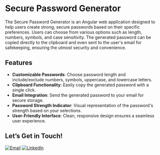 # Secure Password Generator

The Secure Password Generator is an Angular web application designed to help users create strong, secure passwords based on their specific preferences. Users can choose from various options such as length, numbers, symbols, and case sensitivity. The generated password can be copied directly to the clipboard and even sent to the user's email for safekeeping, ensuring the utmost security and convenience.

## Features

- **Customizable Passwords**: Choose password length and include/exclude numbers, symbols, uppercase, and lowercase letters.
- **Clipboard Functionality**: Easily copy the generated password with a single click.
- **Email Integration**: Send the generated password to your email for secure storage.
- **Password Strength Indicator**: Visual representation of the password's strength based on your selections.
- **User-Friendly Interface**: Clean, responsive design ensures a seamless user experience.

## Let’s Get in Touch!

[![Email](https://img.shields.io/badge/Email-D14836?style=for-the-badge&logo=gmail&logoColor=white)](mailto:your-email@example.com)
[![LinkedIn](https://img.shields.io/badge/LinkedIn-0A66C2?style=for-the-badge&logo=linkedin&logoColor=white)](https://www.linkedin.com/in/your-linkedin-profile)
